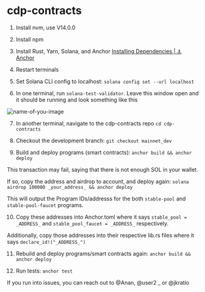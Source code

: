 # cdp-contracts
1. Install nvm, use V14.0.0

2. Install npm

3. Install Rust, Yarn, Solana, and Anchor [Installing Dependencies | ⚓ Anchor](https://project-serum.github.io/anchor/getting-started/installation.html#install-rust)

4. Restart terminals

5. Set Solana CLI config to localhost: `solana config set --url localhost`

6. In one terminal, run `solana-test-validator`. Leave this window open and it should be running and look something like this

![name-of-you-image](blob:https://cdp-finance.atlassian.net/31e22dab-f7d1-4d73-bcf5-be208f769df5#media-blob-url=true&id=94a83331-7c17-45a1-953e-af4e2b614e8c&collection=contentId-7962629&contextId=7962629&mimeType=image%2Fpng&name=image-20220119-174344.png&size=40924&height=271&width=1092&alt=)

7. In another terminal, navigate to the cdp-contracts repo `cd cdp-contracts`

8. Checkout the development branch: `git checkout mainnet_dev`

9. Build and deploy programs (smart contracts): `anchor build && anchor deploy`

This transaction may fail, saying that there is not enough SOL in your wallet.

If so, copy the address and airdrop to account, and deploy again: `solana airdrop 100000 _your_address_ && anchor deploy`

This will output the Program IDs/addresss for the both `stable-pool` and `stable-pool-faucet` programs.

10. Copy these addresses into Anchor.toml where it says `stable_pool = _ADDRESS_` and `stable_pool_faucet = _ADDRESS_`  respectively.

Additionally, copy those addresses into their respective lib.rs files where it says `declare_id!("_ADDRESS_")`

11. Rebuild and deploy programs/smart contracts again: `anchor build && anchor deploy`

12. Run tests: `anchor test`

If you run into issues, you can reach out to @Anan, @user2 _ or @jkratio
